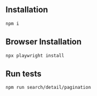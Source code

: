 ## Installation
`npm i`

## Browser Installation
`npx playwright install`

## Run tests
`npm run search/detail/pagination`
